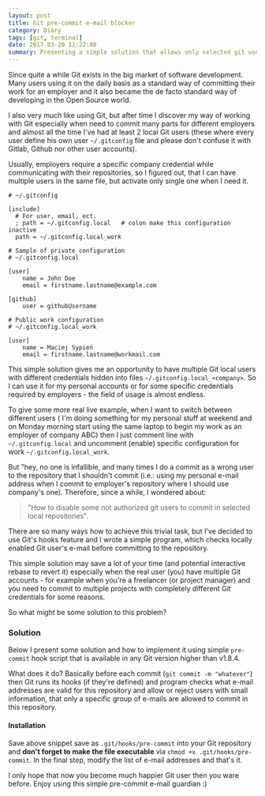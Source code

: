 ```yaml
---
layout: post
title: Git pre-commit e-mail blocker
category: Diary
tags: [git, terminal]
date: 2017-03-20 11:22:00
summary: Presenting a simple solution that allows only selected git users to commit in local copy of repository.
---
```


Since quite a while Git exists in the big market of software development. Many users using it on the daily basis as a standard way of committing their work for an employer and it also became the de facto standard way of developing in the Open Source world.

I also very much like using Git, but after time I discover my way of working with Git especially when need to commit many parts for different employers and almost all the time I've had at least 2 local Git users (these where every user define his own user `~/.gitconfig` file and please don't confuse it with Gitlab, Github nor other user accounts).

Usually, employers require a specific company credential while communicating with their repositories, so I figured out, that I can have multiple users in the same file, but activate only single one when I need it.

```config
# ~/.gitconfig

[include]
  # For user, email, ect.
  ; path = ~/.gitconfig.local   # colon make this configuration inactive
  path = ~/.gitconfig.local_work
```

```config
# Sample of private configuration
# ~/.gitconfig.local

[user]
    name = John Doe
    email = firstname.lastname@example.com

[github]
    user = githubUsername
```

```config
# Public work configuration
# ~/.gitconfig.local_work

[user]
    name = Maciej Sypień
    email = firstname.lastname@workmail.com
```

This simple solution gives me an opportunity to have multiple Git local users with different credentials hidden into files `~/.gitconfig.local_<company>`. So I can use it for my personal accounts or for some specific credentials required by employers - the field of usage is almost endless.

To give some more real live example, when I want to switch between different users ( I'm doing something for my personal stuff at weekend and on Monday morning start using the same laptop to begin my work as an employer of company ABC) then I just comment line with `~/.gitconfig.local` and uncomment (enable) specific configuration for work `~/.gitconfig.local_work`.

But "hey, no one is infallible, and many times I do a commit as a wrong user to the repository that I shouldn't commit (i.e.: using my personal e-mail address when I commit to employer's repository where I should use company's one). Therefore, since a while, I wondered about:

> "How to disable some not authorized git users to commit in selected local repositories".

There are so many ways how to achieve this trivial task, but I've decided to use Git's hooks feature and I wrote a simple program, which checks locally enabled Git user's e-mail before committing to the repository.

This simple solution may save a lot of your time (and potential interactive rebase to revert it) especially when the real user (you) have multiple Git accounts - for example when you're a freelancer (or project manager) and you need to commit to multiple projects with completely different Git credentials for some reasons.

So what might be some solution to this problem?

### Solution
Below I present some solution and how to implement it using simple `pre-commit` hook script that is available in any Git version higher than v1.8.4.

<script src="https://gist.github.com/egel/ca14ecaf73f2f1370942e650676c8368.js"></script>

What does it do? Basically before each commit (`git commit -m "whatever"`) then Git runs its hooks (if they're defined) and program checks what e-mail addresses are valid for this repository and allow or reject users with small information, that only a specific group of e-mails are allowed to commit in this repository.

#### Installation
Save above snippet save as `.git/hooks/pre-commit` into your Git repository and **don't forget to make the file executable** via `chmod +x .git/hooks/pre-commit`. In the final step, modify the list of e-mail addresses and that's it.

I only hope that now you become much happier Git user then you ware before. Enjoy using this simple pre-commit e-mail guardian :)

[github]: https://github.com

